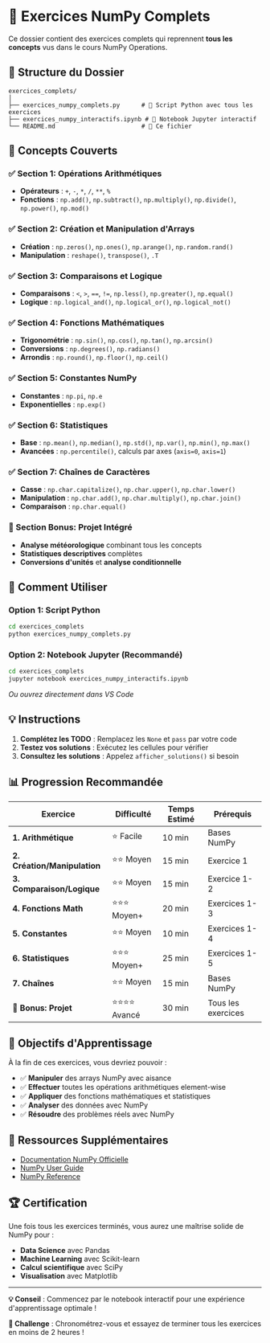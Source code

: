 # 🎯 Exercices NumPy Complets

Ce dossier contient des exercices complets qui reprennent **tous les concepts** vus dans le cours NumPy Operations.

## 📁 Structure du Dossier

```
exercices_complets/
│
├── exercices_numpy_complets.py      # 🐍 Script Python avec tous les exercices
├── exercices_numpy_interactifs.ipynb # 📓 Notebook Jupyter interactif
└── README.md                        # 📖 Ce fichier
```

## 🎯 Concepts Couverts

### ✅ Section 1: Opérations Arithmétiques
- **Opérateurs** : `+`, `-`, `*`, `/`, `**`, `%`
- **Fonctions** : `np.add()`, `np.subtract()`, `np.multiply()`, `np.divide()`, `np.power()`, `np.mod()`

### ✅ Section 2: Création et Manipulation d'Arrays
- **Création** : `np.zeros()`, `np.ones()`, `np.arange()`, `np.random.rand()`
- **Manipulation** : `reshape()`, `transpose()`, `.T`

### ✅ Section 3: Comparaisons et Logique
- **Comparaisons** : `<`, `>`, `==`, `!=`, `np.less()`, `np.greater()`, `np.equal()`
- **Logique** : `np.logical_and()`, `np.logical_or()`, `np.logical_not()`

### ✅ Section 4: Fonctions Mathématiques
- **Trigonométrie** : `np.sin()`, `np.cos()`, `np.tan()`, `np.arcsin()`
- **Conversions** : `np.degrees()`, `np.radians()`
- **Arrondis** : `np.round()`, `np.floor()`, `np.ceil()`

### ✅ Section 5: Constantes NumPy
- **Constantes** : `np.pi`, `np.e`
- **Exponentielles** : `np.exp()`

### ✅ Section 6: Statistiques
- **Base** : `np.mean()`, `np.median()`, `np.std()`, `np.var()`, `np.min()`, `np.max()`
- **Avancées** : `np.percentile()`, calculs par axes (`axis=0`, `axis=1`)

### ✅ Section 7: Chaînes de Caractères
- **Casse** : `np.char.capitalize()`, `np.char.upper()`, `np.char.lower()`
- **Manipulation** : `np.char.add()`, `np.char.multiply()`, `np.char.join()`
- **Comparaison** : `np.char.equal()`

### 🎁 Section Bonus: Projet Intégré
- **Analyse météorologique** combinant tous les concepts
- **Statistiques descriptives** complètes
- **Conversions d'unités** et **analyse conditionnelle**

## 🚀 Comment Utiliser

### Option 1: Script Python
```bash
cd exercices_complets
python exercices_numpy_complets.py
```

### Option 2: Notebook Jupyter (Recommandé)
```bash
cd exercices_complets
jupyter notebook exercices_numpy_interactifs.ipynb
```
*Ou ouvrez directement dans VS Code*

## 💡 Instructions

1. **Complétez les TODO** : Remplacez les `None` et `pass` par votre code
2. **Testez vos solutions** : Exécutez les cellules pour vérifier
3. **Consultez les solutions** : Appelez `afficher_solutions()` si besoin

## 📊 Progression Recommandée

| Exercice | Difficulté | Temps Estimé | Prérequis |
|----------|------------|--------------|-----------|
| **1. Arithmétique** | ⭐ Facile | 10 min | Bases NumPy |
| **2. Création/Manipulation** | ⭐⭐ Moyen | 15 min | Exercice 1 |
| **3. Comparaison/Logique** | ⭐⭐ Moyen | 15 min | Exercice 1-2 |
| **4. Fonctions Math** | ⭐⭐⭐ Moyen+ | 20 min | Exercices 1-3 |
| **5. Constantes** | ⭐⭐ Moyen | 10 min | Exercices 1-4 |
| **6. Statistiques** | ⭐⭐⭐ Moyen+ | 25 min | Exercices 1-5 |
| **7. Chaînes** | ⭐⭐ Moyen | 15 min | Bases NumPy |
| **🎁 Bonus: Projet** | ⭐⭐⭐⭐ Avancé | 30 min | Tous les exercices |

## 🎯 Objectifs d'Apprentissage

À la fin de ces exercices, vous devriez pouvoir :

- ✅ **Manipuler** des arrays NumPy avec aisance
- ✅ **Effectuer** toutes les opérations arithmétiques element-wise
- ✅ **Appliquer** des fonctions mathématiques et statistiques
- ✅ **Analyser** des données avec NumPy
- ✅ **Résoudre** des problèmes réels avec NumPy

## 🔗 Ressources Supplémentaires

- [Documentation NumPy Officielle](https://numpy.org/doc/stable/)
- [NumPy User Guide](https://numpy.org/doc/stable/user/index.html)
- [NumPy Reference](https://numpy.org/doc/stable/reference/index.html)

## 🏆 Certification

Une fois tous les exercices terminés, vous aurez une maîtrise solide de NumPy pour :
- **Data Science** avec Pandas
- **Machine Learning** avec Scikit-learn  
- **Calcul scientifique** avec SciPy
- **Visualisation** avec Matplotlib

---

**💡 Conseil** : Commencez par le notebook interactif pour une expérience d'apprentissage optimale !

**🎯 Challenge** : Chronométrez-vous et essayez de terminer tous les exercices en moins de 2 heures !
